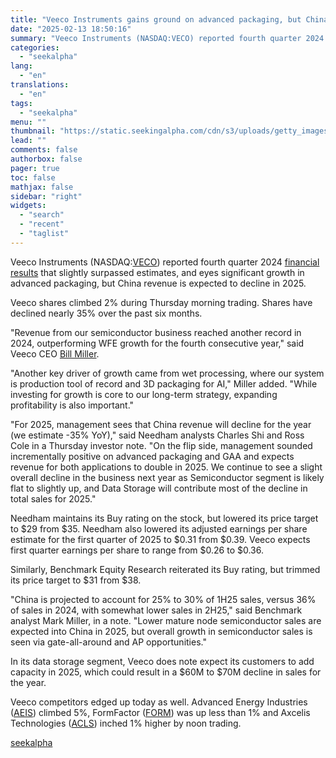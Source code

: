```yaml
---
title: "Veeco Instruments gains ground on advanced packaging, but China headwinds loom"
date: "2025-02-13 18:50:16"
summary: "Veeco Instruments (NASDAQ:VECO) reported fourth quarter 2024 financial results that slightly surpassed estimates, and eyes significant growth in advanced packaging, but China revenue is expected to decline in 2025. Veeco shares climbed 2% during Thursday morning trading. Shares have declined nearly 35% over the past six months. \"Revenue from our..."
categories:
  - "seekalpha"
lang:
  - "en"
translations:
  - "en"
tags:
  - "seekalpha"
menu: ""
thumbnail: "https://static.seekingalpha.com/cdn/s3/uploads/getty_images/1482546146/image_1482546146.jpg"
lead: ""
comments: false
authorbox: false
pager: true
toc: false
mathjax: false
sidebar: "right"
widgets:
  - "search"
  - "recent"
  - "taglist"
---
```


Veeco Instruments (NASDAQ:[VECO](https://seekingalpha.com/symbol/VECO "Veeco Instruments Inc.")) reported fourth quarter 2024 [financial results](https://seekingalpha.com/news/4407194-veeco-instruments-non-gaap-eps-of-0_41-beats-by-0_01-revenue-of-182_1m-beats-by-5_84m "financial results") that slightly surpassed estimates, and eyes significant growth in advanced packaging, but China revenue is expected to decline in 2025.

Veeco shares climbed 2% during Thursday morning trading. Shares have declined nearly 35% over the past six months.

"Revenue from our semiconductor business reached another record in 2024, outperforming WFE growth for the fourth consecutive year," said Veeco CEO [Bill Miller](https://seekingalpha.com/article/4757623-veeco-instruments-inc-veco-q4-2024-earnings-call-transcript "Bill Miller").

"Another key driver of growth came from wet processing, where our system is production tool of record and 3D packaging for AI," Miller added. "While investing for growth is core to our long-term strategy, expanding profitability is also important."

"For 2025, management sees that China revenue will decline for the year (we estimate -35% YoY)," said Needham analysts Charles Shi and Ross Cole in a Thursday investor note. "On the flip side, management sounded incrementally positive on advanced packaging and GAA and expects revenue for both applications to double in 2025. We continue to see a slight overall decline in the business next year as Semiconductor segment is likely flat to slightly up, and Data Storage will contribute most of the decline in total sales for 2025."

Needham maintains its Buy rating on the stock, but lowered its price target to $29 from $35. Needham also lowered its adjusted earnings per share estimate for the first quarter of 2025 to $0.31 from $0.39. Veeco expects first quarter earnings per share to range from $0.26 to $0.36.

Similarly, Benchmark Equity Research reiterated its Buy rating, but trimmed its price target to $31 from $38.

"China is projected to account for 25% to 30% of 1H25 sales, versus 36% of sales in 2024, with somewhat lower sales in 2H25," said Benchmark analyst Mark Miller, in a note. "Lower mature node semiconductor sales are expected into China in 2025, but overall growth in semiconductor sales is seen via gate-all-around and AP opportunities."

In its data storage segment, Veeco does note expect its customers to add capacity in 2025, which could result in a $60M to $70M decline in sales for the year.

Veeco competitors edged up today as well. Advanced Energy Industries ([AEIS](https://seekingalpha.com/symbol/AEIS "Advanced Energy Industries, Inc.")) climbed 5%, FormFactor ([FORM](https://seekingalpha.com/symbol/FORM "FormFactor, Inc.")) was up less than 1% and Axcelis Technologies ([ACLS](https://seekingalpha.com/symbol/ACLS "Axcelis Technologies, Inc.")) inched 1% higher by noon trading.

[seekalpha](https://seekingalpha.com/news/4407794-veeco-instruments-gains-ground-on-advanced-packaging-but-china-headwinds-loom)
